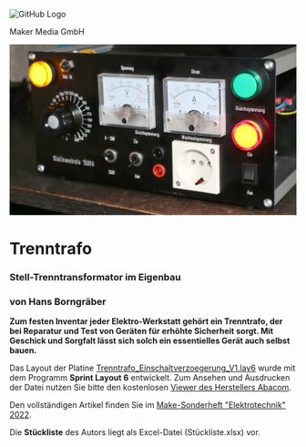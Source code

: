 ![GitHub Logo](http://www.heise.de/make/icons/make_logo.png)

Maker Media GmbH


![Aufmacher](https://github.com/MakeMagazinDE/Trenntrafo/blob/main/aufm_gh.jpg)

# Trenntrafo

### Stell-Trenntransformator im Eigenbau

### von Hans Borngräber

**Zum festen Inventar jeder Elektro-Werkstatt gehört ein Trenntrafo, der bei
Reparatur und Test von Geräten für erhöhte Sicherheit sorgt. Mit Geschick
und Sorgfalt lässt sich solch ein essentielles Gerät auch selbst bauen.**

Das Layout der Platine [Trenntrafo_Einschaltverzoegerung_V1.lay6](https://github.com/MakeMagazinDE/Trenntrafo/blob/main/Trenntrafo_Einschaltverzoegerung_V1.lay6) wurde mit dem Programm **Sprint Layout 6** entwickelt. Zum Ansehen und Ausdrucken der Datei nutzen Sie bitte den kostenlosen [Viewer des Herstellers Abacom](https://www.electronic-software-shop.com/support/kostenlose-datei-viewer/).

Den vollständigen Artikel finden Sie im [Make-Sonderheft "Elektrotechnik" 2022](https://shop.heise.de/bundle-make-sonderheft-2022-elektrotechnik-heft-pdf).

Die **Stückliste** des Autors liegt als Excel-Datei (Stückliste.xlsx) vor.
